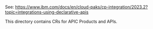 See: https://www.ibm.com/docs/en/cloud-paks/cp-integration/2023.2?topic=integrations-using-declarative-apis

This directory contains CRs for APIC Products and APIs.